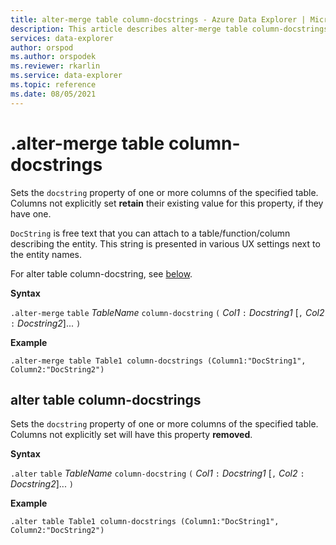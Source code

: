 ```yaml
---
title: alter-merge table column-docstrings - Azure Data Explorer | Microsoft Docs
description: This article describes alter-merge table column-docstrings in Azure Data Explorer.
services: data-explorer
author: orspod
ms.author: orspodek
ms.reviewer: rkarlin
ms.service: data-explorer
ms.topic: reference
ms.date: 08/05/2021
---
```

# .alter-merge table column-docstrings

Sets the `docstring` property of one or more columns of the specified table. 
Columns not explicitly set **retain** their existing value for this property, if they have one.

`DocString` is free text that you can attach to a table/function/column describing the entity. This string is presented in various UX settings next to the entity names.

For alter table column-docstring, see [below](#alter-table-column-docstrings).

**Syntax**

`.alter-merge` `table` *TableName* `column-docstring` `(` *Col1* `:` *Docstring1* [`,` *Col2* `:` *Docstring2*]... `)`

**Example** 

```kusto
.alter-merge table Table1 column-docstrings (Column1:"DocString1", Column2:"DocString2")
```

## alter table column-docstrings

Sets the `docstring` property of one or more columns of the specified table. 
Columns not explicitly set will have this property **removed**.

**Syntax**

`.alter` `table` *TableName* `column-docstring` `(` *Col1* `:` *Docstring1* [`,` *Col2* `:` *Docstring2*]... `)`

**Example** 

```kusto
.alter table Table1 column-docstrings (Column1:"DocString1", Column2:"DocString2")
```
